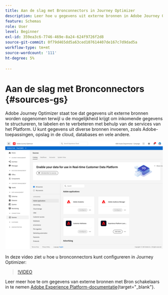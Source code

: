 ```yaml
---
title: Aan de slag met Bronconnectors in Journey Optimizer
description: Leer hoe u gegevens uit externe bronnen in Adobe Journey Optimizer kunt opnemen
feature: Schemas
role: User
level: Beginner
exl-id: 359ea3c6-7746-469e-8a24-624f9726f2d8
source-git-commit: 0f79d465dd5a63ced107614407de167c7d9dad5a
workflow-type: tm+mt
source-wordcount: '111'
ht-degree: 5%

---
```


# Aan de slag met Bronconnectors {#sources-gs}

Adobe Journey Optimizer staat toe dat gegevens uit externe bronnen worden opgenomen terwijl u de mogelijkheid krijgt om inkomende gegevens te structureren, te labelen en te verbeteren met behulp van de services van het Platform. U kunt gegevens uit diverse bronnen invoeren, zoals Adobe-toepassingen, opslag in de cloud, databases en vele andere.

![](assets/sources-home.png)

In deze video ziet u hoe u bronconnectors kunt configureren in Journey Optimizer:

>[!VIDEO](https://video.tv.adobe.com/v/335919?quality=12)

Leer meer hoe te om gegevens van externe bronnen met Bron schakelaars in te nemen [Adobe Experience Platform-documentatie](https://experienceleague.adobe.com/docs/experience-platform/sources/home.html?lang=nl){target=&quot;_blank&quot;}.
